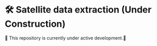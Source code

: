 # 🛠️ Satellite data extraction (Under Construction)

🚧 This repository is currently under active development.🚧